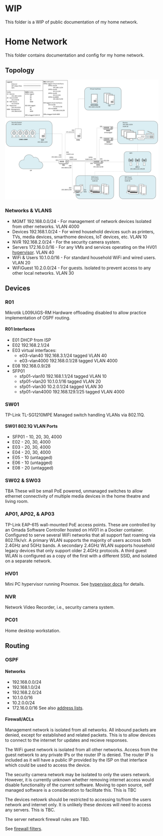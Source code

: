 # WIP
This folder is a WIP of public documentation of my home network.

# Home Network
This folder contains documentation and config for my home network.

## Topology
![Network Topology Diagram](NetworkTopology.png)

### Networks & VLANS
- MGMT
    192.168.0.0/24 - For management of network devices Isolated from other networks.
    VLAN 4000
- Devices
    192.168.1.0/24 - For wired household devices such as printers, TVs, media devices, smarthome devices, IoT devices, etc.
    VLAN 10
- NVR
    192.168.2.0/24 - For the security camera system.
- Servers
    172.16.0.0/16 - For any VMs and services operating on the HV01 [hypervisor](../Hypervisor).
    VLAN 40
- WiFi & Users
    10.1.0.0/16 - For standard household WiFi and wired users.
    VLAN 20
- WiFiGuest
    10.2.0.0/24 - For guests. Isolated to prevent access to any other local networks.
    VLAN 30

## Devices
### R01
Mikrotik L009UiGS-RM
Hardware offloading disabled to allow practice implementation of OSPF routing.

#### R01 Interfaces
- E01		DHCP from ISP
- E02		192.168.2.1/24
- E03   virtual interfaces:
  - e03-vlan40
    192.168.3.1/24
    tagged VLAN 40
  - e03-vlan4000
    192.168.0.1/28
    tagged VLAN 4000
- E08 	192.168.0.9/28
- SFP01
  - sfp01-vlan10
    192.168.1.1/24
    tagged VLAN 10
  - sfp01-vlan20
    10.1.0.1/16
    tagged VLAN 20
  - sfp01-vlan30
    10.2.0.1/24
    tagged VLAN 30
  - sfp01-vlan4000
    192.168.129.1/25
    tagged VLAN 4000

### SW01
TP-Link TL-SG1210MPE
Managed switch handling VLANs via 802.11Q.

#### SW01 802.1Q VLAN Ports
- SFP01	- 10, 20, 30, 4000
- E02 - 20, 30, 4000
- E03 - 20, 30, 4000
- E04 - 20, 30, 4000
- E05 - 10 (untagged)
- E06 - 10 (untagged)
- E08 - 20 (untagged)

### SW02 & SW03
TBA
These will be small PoE powered, unmanaged switches to allow ethernet connectivity of multiple media devices in the home theatre and living room.

### AP01, AP02, & AP03
TP-Link EAP-615 wall-mounted PoE access points.
These are controlled by an Omada Software Controller hosted on HV01 in a Docker container.
Configured to serve several WiFi networks that all support fast roaming via 802.11k/v/r.
A primary WLAN supports the majority of users accross both 2.4GHz and 5GHz bands.
A secondary 2.4GHz WLAN supports household legacy devices that only support older 2.4GHz protocols.
A third guest WLAN is configured as a copy of the first with a different SSID, and isolated on a separate network.

### HV01
Mini PC hypervisor running Proxmox.
See [hypervisor docs](../Hypervisor) for details.

### NVR
Network Video Recorder, i.e., security camera system.

### PC01
Home desktop workstation.

## Routing
### OSPF
#### Networks
- 192.168.0.0/24
- 192.168.1.0/24
- 192.168.2.0/24
- 10.1.0.0/16
- 10.2.0.0/24
- 172.16.0.0/16
See also [address lists](./RouterConfig/Firewall/AddressLists).
#### Firewall/ACLs
Management network is isolated from all networks.
All inbound packets are denied, except for established and related packets.
This is to allow devices to connect to the internet for updates and recieve responses.

The WiFi guest network is isolated from all other networks.
Access from the guest network to any private IPs or the router IP is denied.
The router IP is included as it will have a public IP provided by the ISP on that interface which could be used to access the device.

The security camera network may be isolated to only the users network.
However, it is currently unknown whether removing internet access would disable functionality of the current software.
Moving to open source, self managed software is a consideration to facilitate this.
This is TBC

The devices netowrk should be restricted to accessing to/from the users network and internet only.
It is unlikely these devices will need to access any servers.
This is TBC.

The server network firewall rules are TBD.

See [firewall filters](./RouterConfig/Firewall/FirewallFilters).